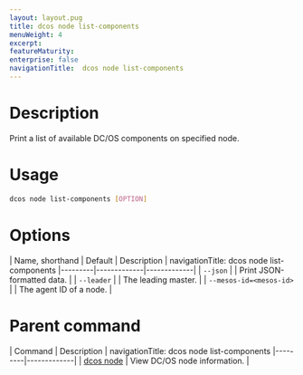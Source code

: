 ```yaml
---
layout: layout.pug
title: dcos node list-components
menuWeight: 4
excerpt:
featureMaturity:
enterprise: false
navigationTitle:  dcos node list-components
---
```


<!-- This source repo for this topic is https://github.com/dcos/dcos-docs -->

    
# Description
Print a list of available DC/OS components on specified node.

# Usage

```bash
dcos node list-components [OPTION]
```

# Options

| Name, shorthand | Default | Description |
navigationTitle:  dcos node list-components
|---------|-------------|-------------|
| `--json`   |             |  Print JSON-formatted data. |
| `--leader`   |             |  The leading master. |
| `--mesos-id=<mesos-id>`   |             | The agent ID of a node. |

# Parent command

| Command | Description |
navigationTitle:  dcos node list-components
|---------|-------------|
| [dcos node](/docs/1.10/cli/command-reference/dcos-node/) | View DC/OS node information. | 

<!-- # Examples -->

